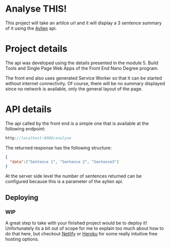 
# Analyse THIS!

This project will take an artilce url and it will display a 3 sentence summary of it using the [Aylien](https://developer.aylien.com) api.

# Project details

The api was developed using the details presented in the module 5. Build Tools and Single Page Web Apps of the Front End Nano Degree program. 

The front end also uses generated Service Worker so that it can be started without internet connectivity. Of course, there will be no summary displayed since no network is available, only the general layout of the page.

# API details

The api called by the front end is a simple one that is available at the following endpoint:

```js
http://localhost:8080/analyse
```

The returned response has the following structure:

```json
{
  "data":["Sentence 1", "Sentence 2", "Sentence3"]
}
```

At the server side level the number of sentences returned can be configured because this is a parameter of the aylien api.

## Deploying

### WIP

A great step to take with your finished project would be to deploy it! Unfortunately its a bit out of scope for me to explain too much about how to do that here, but checkout [Netlify](https://www.netlify.com/) or [Heroku](https://www.heroku.com/) for some really intuitive free hosting options.
